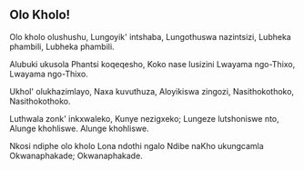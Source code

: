 ## Olo Kholo!

Olo kholo olushushu, Lungoyik' intshaba,
Lungothuswa nazintsizi, Lubheka phambili,
Lubheka phambili.

Alubuki ukusola Phantsi koqeqesho,
Koko nase lusizini Lwayama ngo-Thixo,
Lwayama ngo-Thixo.

Ukhol' olukhazimlayo, Naxa kuvuthuza,
Aloyikiswa zingozi, Nasithokothoko,
Nasithokothoko.

Luthwala zonk' inkxwaleko, Kunye nezigxeko;
Lungeze lutshoniswe nto, Alunge khohliswe.
Alunge khohliswe.

Nkosi ndiphe olo kholo Lona ndothi ngalo
Ndibe naKho ukungcamla Okwanaphakade;
Okwanaphakade.


